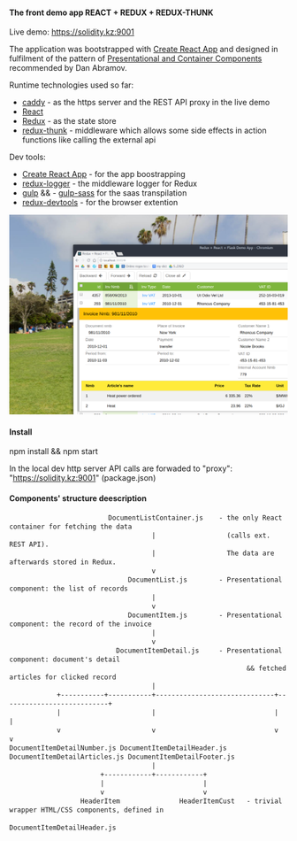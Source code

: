 #### The front demo app REACT + REDUX + REDUX-THUNK

Live demo: https://solidity.kz:9001

The application was bootstrapped with [Create React App](https://github.com/facebookincubator/create-react-app) and designed in fulfilment of the pattern of [Presentational and Container Components](https://medium.com/@dan_abramov/smart-and-dumb-components-7ca2f9a7c7d0) recommended by Dan Abramov.

Runtime technologies used so far:

* [caddy](https://caddyserver.com/) - as the https server and the REST API proxy in the live demo
* [React](https://facebook.github.io/react/)
* [Redux](http://redux.js.org/) - as the state store
* [redux-thunk](https://github.com/gaearon/redux-thunk) - middleware which allows some side effects in action functions like calling the external api

Dev tools:

* [Create React App](https://github.com/facebookincubator/create-react-app) - for the app boostrapping
* [redux-logger](https://github.com/evgenyrodionov/redux-logger) - the middleware logger for Redux
* [gulp](http://gulpjs.com) &&  - [gulp-sass](https://www.npmjs.com/package/gulp-sass) for the saas transpilation
* [redux-devtools](https://github.com/gaearon/redux-devtools) - for the browser extention

![OneToManyReactAppScrSht](https://github.com/amichalu/react-redux-front/blob/master/img/main.png)

#### Install

npm install && npm start

In the local dev http server API calls are forwaded to "proxy": "https://solidity.kz:9001" (package.json)

#### Components' structure deescription


```
                         DocumentListContainer.js    - the only React container for fetching the data 
                                    |                  (calls ext. REST API). 
                                    |                  The data are afterwards stored in Redux.
                                    v
                              DocumentList.js        - Presentational component: the list of records
                                    |         
                                    v
                              DocumentItem.js        - Presentational component: the record of the invoice
                                    |         
                                    v
                           DocumentItemDetail.js     - Presentational component: document's detail 
                                                            && fetched articles for clicked record
                                    |
            +-----------+-----------+------------------------------+---------------------------+
            |                       |                              |                           | 
            v                       v                              v                           v
DocumentItemDetailNumber.js DocumentItemDetailHeader.js DocumentItemDetailArticles.js DocumentItemDetailFooter.js
                                    |
                       +------------+------------+
                       |                         |
                       v                         v
                  HeaderItem               HeaderItemCust   - trivial wrapper HTML/CSS components, defined in
                                                              DocumentItemDetailHeader.js
          


```

